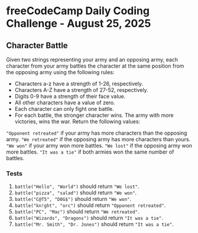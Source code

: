 # freeCodeCamp Daily Coding Challenge - August 25, 2025

## Character Battle

Given two strings representing your army and an opposing army, each character from your army battles the character at the same position from the opposing army using the following rules:

* Characters a-z have a strength of 1-26, respectively.
* Characters A-Z have a strength of 27-52, respectively.
* Digits 0-9 have a strength of their face value.
* All other characters have a value of zero.
* Each character can only fight one battle.
* For each battle, the stronger character wins. The army with more victories, wins the war. Return the following values:

`"Opponent retreated"` if your army has more characters than the opposing army.
`"We retreated"` if the opposing army has more characters than yours.
`"We won"` if your army won more battles.
`"We lost"` if the opposing army won more battles.
`"It was a tie"` if both armies won the same number of battles.

### Tests
1. `battle("Hello", "World")` should return `"We lost"`.
2. `battle("pizza", "salad")` should return `"We won"`.
3. `battle("C@T5", "D0G$")` should return `"We won"`.
4. `battle("kn!ght", "orc")` should return `"Opponent retreated"`.
5. `battle("PC", "Mac")` should return `"We retreated"`.
6. `battle("Wizards", "Dragons")` should return `"It was a tie"`.
7. `battle("Mr. Smith", "Dr. Jones")` should return `"It was a tie"`.